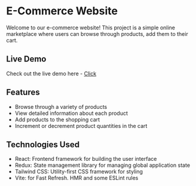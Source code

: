 # E-Commerce Website

Welcome to our e-commerce website! This project is a simple online marketplace where users can browse through products, add them to their cart.

## Live Demo

Check out the live demo here - [Click](https://ecommercedpk.netlify.app/)

## Features

- Browse through a variety of products
- View detailed information about each product
- Add products to the shopping cart
- Increment or decrement product quantities in the cart

## Technologies Used

- React: Frontend framework for building the user interface
- Redux: State management library for managing global application state
- Tailwind CSS: Utility-first CSS framework for styling
- Vite: for Fast Refresh. HMR and some ESLint rules
